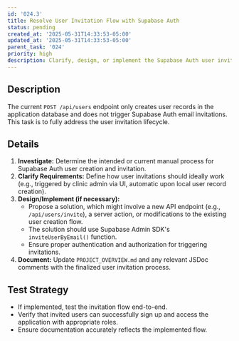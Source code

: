 ```yaml
---
id: '024.3'
title: Resolve User Invitation Flow with Supabase Auth
status: pending
created_at: '2025-05-31T14:33:53-05:00'
updated_at: '2025-05-31T14:33:53-05:00'
parent_task: '024'
priority: high
description: Clarify, design, or implement the Supabase Auth user invitation flow.
---
```


## Description

The current `POST /api/users` endpoint only creates user records in the application database and does not trigger Supabase Auth email invitations. This task is to fully address the user invitation lifecycle.

## Details

1.  **Investigate:** Determine the intended or current manual process for Supabase Auth user creation and invitation.
2.  **Clarify Requirements:** Define how user invitations should ideally work (e.g., triggered by clinic admin via UI, automatic upon local user record creation).
3.  **Design/Implement (if necessary):** 
    *   Propose a solution, which might involve a new API endpoint (e.g., `/api/users/invite`), a server action, or modifications to the existing user creation flow.
    *   The solution should use Supabase Admin SDK's `inviteUserByEmail()` function.
    *   Ensure proper authentication and authorization for triggering invitations.
4.  **Document:** Update `PROJECT_OVERVIEW.md` and any relevant JSDoc comments with the finalized user invitation process.

## Test Strategy

-   If implemented, test the invitation flow end-to-end.
-   Verify that invited users can successfully sign up and access the application with appropriate roles.
-   Ensure documentation accurately reflects the implemented flow.
